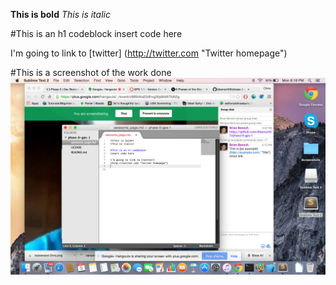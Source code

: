 **This is bold**
*This is italic*

#This is an h1 codeblock
insert code here

I'm going to link to [twitter]
(http://twitter.com "Twitter homepage")

#This is a screenshot of the work done
![screenshot](screenshot.png)
